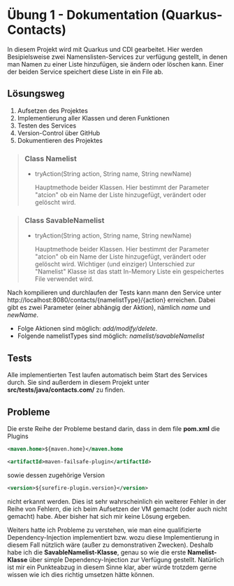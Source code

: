 # Übung 1 - Dokumentation (Quarkus-Contacts)

In diesem Projekt wird mit Quarkus und CDI gearbeitet. Hier werden Besipielsweise zwei Namenslisten-Services zur verfügung gestellt, in denen man Namen zu einer Liste hinzufügen, sie ändern oder löschen kann. Einer der beiden Service speichert diese Liste in ein File ab.

## Lösungsweg

1. Aufsetzen des Projektes
2. Implementierung aller Klassen und deren Funktionen
3. Testen des Services
4. Version-Control über GitHub
5. Dokumentieren des Projektes

> ### Class Namelist
> * tryAction(String action, String name, String newName)
> 
>   Hauptmethode beider Klassen. Hier bestimmt der Parameter "atcion" ob ein Name der Liste hinzugefügt, verändert oder gelöscht wird.


> ### Class SavableNamelist
> * tryAction(String action, String name, String newName)
> 
>   Hauptmethode beider Klassen. Hier bestimmt der Parameter "atcion" ob ein Name der Liste hinzugefügt, verändert oder gelöscht wird. Wichtiger (und einziger) Unterschied zur "Namelist" Klasse ist das statt In-Memory Liste ein gespeichertes File verwendet wird.

Nach kompilieren und durchlaufen der Tests kann mann den Service unter http://localhost:8080/contacts/{namelistType}/{action} erreichen. Dabei gibt es zwei Parameter (einer abhängig der Aktion), nämlich *name* und *newName*. 
* Folge Aktionen sind möglich: *add/modify/delete*. 
* Folgende namelistTypes sind möglich: *namelist/savableNamelist*

## Tests

Alle implementierten Test laufen automatisch beim Start des Services durch. Sie sind außerdem in diesem Projekt unter **src/tests/java/contacts.com/** zu finden. 

## Probleme

Die erste Reihe der Probleme bestand darin, dass in dem file **pom.xml** die Plugins 
```xml
<maven.home>${maven.home}</maven.home
```
```xml
<artifactId>maven-failsafe-plugin</artifactId>
```
sowie dessen zugehörige Version
```xml
<version>${surefire-plugin.version}</version>
```
nicht erkannt werden. Dies ist sehr wahrscheinlich ein weiterer Fehler in der Reihe von Fehlern, die ich beim Aufsetzen der VM gemacht (oder auch nicht gemacht) habe. Aber bisher hat sich mir keine Lösung ergeben. 

Weiters hatte ich Probleme zu verstehen, wie man eine qualifizierte Dependency-Injection implementiert bzw. wozu diese Implementierung in diesem Fall nützlich wäre (außer zu demonstrativen Zwecken). Deshalb habe ich die **SavableNamelist-Klasse**, genau so wie die erste **Namelist-Klasse** über simple Dependency-Injection zur Verfügung gestellt. Natürlich ist mir ein Punkteabzug in diesem Sinne klar, aber würde trotzdem gerne wissen wie ich dies richtig umsetzen hätte können.

